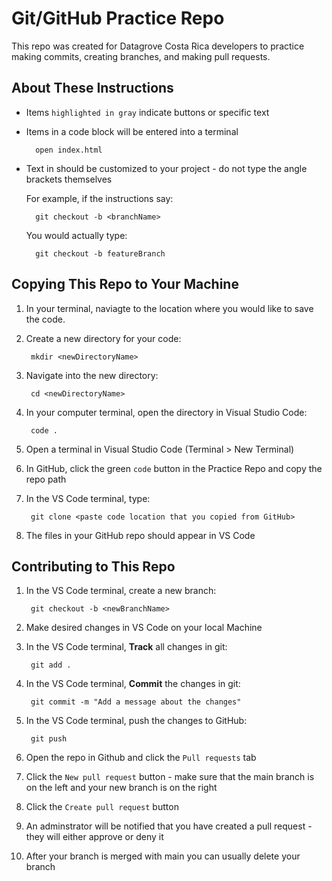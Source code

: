 # Git/GitHub Practice Repo
This repo was created for Datagrove Costa Rica developers to practice making commits, creating branches, and making pull requests.

## About These Instructions
* Items `highlighted in gray` indicate buttons or specific text 
* Items in a code block will be entered into a terminal

        open index.html

* Text in <angle brackets> should be customized to your project - do not type the angle brackets themselves

    For example, if the instructions say:

        git checkout -b <branchName>
    
    You would actually type:

        git checkout -b featureBranch

## Copying This Repo to Your Machine
1. In your terminal, naviagte to the location where you would like to save the code.
2. Create a new directory for your code: 

        mkdir <newDirectoryName>

3. Navigate into the new directory: 

        cd <newDirectoryName>

4. In your computer terminal, open the directory in Visual Studio Code:

        code .

5. Open a terminal in Visual Studio Code (Terminal > New Terminal)
6. In GitHub, click the green `code` button in the Practice Repo and copy the repo path
7. In the VS Code terminal, type: 

        git clone <paste code location that you copied from GitHub>

8. The files in your GitHub repo should appear in VS Code 

## Contributing to This Repo
1. In the VS Code terminal, create a new branch: 

        git checkout -b <newBranchName>

2. Make desired changes in VS Code on your local Machine
3. In the VS Code terminal, **Track** all changes in git: 

        git add .

4. In the VS Code terminal, **Commit** the changes in git: 

        git commit -m "Add a message about the changes" 

5. In the VS Code terminal, push the changes to GitHub: 

        git push

6. Open the repo in Github and click the `Pull requests` tab
7. Click the `New pull request` button - make sure that the main branch is on the left and your new branch is on the right
8. Click the `Create pull request` button
9. An adminstrator will be notified that you have created a pull request - they will either approve or deny it  
10. After your branch is merged with main you can usually delete your branch